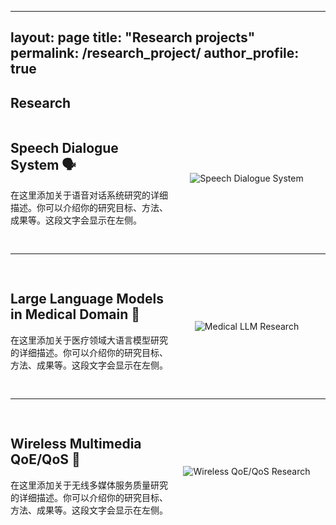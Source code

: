 
---
layout: page
title: "Research projects"
permalink: /research_project/
author_profile: true
---


## Research
<div class="research-container" style="display: flex; margin-bottom: 30px; align-items: center;">
  <div class="research-text" style="flex: 1;">
    <h2>Speech Dialogue System 🗣️</h2>
    <p>在这里添加关于语音对话系统研究的详细描述。你可以介绍你的研究目标、方法、成果等。这段文字会显示在左侧。</p>
  </div>
  <div class="research-image" style="flex: 1; text-align: center;">
    <img src="/images/speech-dialogue.jpg" alt="Speech Dialogue System" style="max-width: 100%; height: auto;">
  </div>
</div>

<hr>

<div class="research-container" style="display: flex; margin-bottom: 30px; margin-top: 30px; align-items: center;">
  <div class="research-text" style="flex: 1;">
    <h2>Large Language Models in Medical Domain 🏥</h2>
    <p>在这里添加关于医疗领域大语言模型研究的详细描述。你可以介绍你的研究目标、方法、成果等。这段文字会显示在左侧。</p>
  </div>
  <div class="research-image" style="flex: 1; text-align: center;">
    <img src="/images/medical-llm.jpg" alt="Medical LLM Research" style="max-width: 100%; height: auto;">
  </div>
</div>

<hr>

<div class="research-container" style="display: flex; margin-top: 30px; align-items: center;">
  <div class="research-text" style="flex: 1;">
    <h2>Wireless Multimedia QoE/QoS 📱</h2>
    <p>在这里添加关于无线多媒体服务质量研究的详细描述。你可以介绍你的研究目标、方法、成果等。这段文字会显示在左侧。</p>
  </div>
  <div class="research-image" style="flex: 1; text-align: center;">
    <img src="/images/wireless-qoe.jpg" alt="Wireless QoE/QoS Research" style="max-width: 100%; height: auto;">
  </div>
</div>